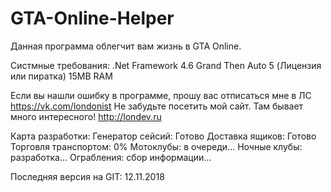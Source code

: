 # GTA-Online-Helper
Данная программа облегчит вам жизнь в GTA Online.

Систмные требования:
.Net Framework 4.6
Grand Then Auto 5 (Лицензия или пиратка)
15MB RAM

Если вы нашли ошибку в программе, прошу вас отписаться мне в ЛС https://vk.com/londonist
Не забудьте посетить мой сайт. Там бывает много интересного! http://londev.ru

Карта разработки:
Генератор сейсий: Готово
Доставка ящиков: Готово
Торговля транспортом: 0%
Мотоклубы: в очереди...
Ночные клубы: разработка...
Ограбления: сбор информации...

Последняя версия на GIT: 12.11.2018
